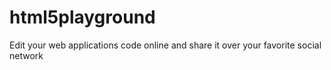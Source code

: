 html5playground
===============

Edit your web applications code online and share it over your favorite social network